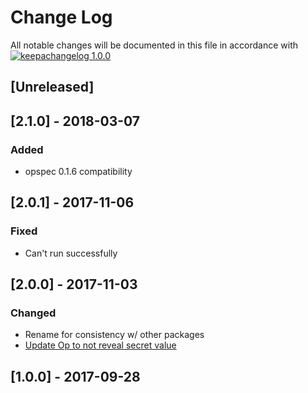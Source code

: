 # Change Log

All notable changes will be documented in this file in accordance with
[![keepachangelog 1.0.0](https://img.shields.io/badge/keepachangelog-1.0.0-brightgreen.svg)](http://keepachangelog.com/en/1.0.0/)

## \[Unreleased]

## \[2.1.0] - 2018-03-07

### Added

- opspec 0.1.6 compatibility

## \[2.0.1] - 2017-11-06

### Fixed

- Can't run successfully

## \[2.0.0] - 2017-11-03

### Changed

- Rename for consistency w/ other packages
- [Update Op to not reveal secret value](https://github.com/opspec-pkgs/azure.appinsights.instrumentationkey.get/issues/2)

## \[1.0.0] - 2017-09-28

